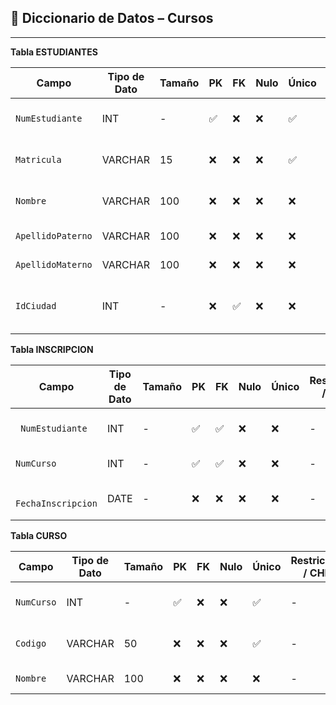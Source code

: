 ## 📘 Diccionario de Datos – Cursos


---

**Tabla ESTUDIANTES**

| Campo            | Tipo de Dato | Tamaño | PK  | FK  | Nulo | Único | Restricciones / CHECK               | Referencia a            | Descripción                        |
|------------------|--------------|--------|-----|-----|------|--------|-------------------------------------|-------------------------|------------------------------------|
| `NumEstudiante`    | INT          | -      | ✅   | ❌   | ❌   | ✅     | -                               | -                       | Identificador único del estudiante |
| `Matricula`        | VARCHAR      | 15     | ❌   | ❌   | ❌   | ✅     |- | -                       | Matrícula del estudiante           |
| `Nombre`           | VARCHAR      | 100    | ❌   | ❌   | ❌   | ❌     | -    | -                       | Nombre(s) del estudiante           |
| `ApellidoPaterno`  | VARCHAR      | 100    | ❌   | ❌   | ❌   | ❌     | -     | -                       | Apellido paterno                   |
| `ApellidoMaterno`  | VARCHAR      | 100    | ❌   | ❌   | ❌   | ❌     | -     | -                       | Apellido materno                   |
|` IdCiudad  `       | INT          | -      | ❌   | ✅   | ❌   | ❌     |  - | CIUDADES(IdCiudad)      | Ciudad de residencia del estudiante|



 **Tabla INSCRIPCION**

| Campo              | Tipo de Dato | Tamaño | PK  | FK  | Nulo | Único | Restricciones / CHECK               | Referencia a            | Descripción                        |
|--------------------|--------------|--------|-----|-----|------|--------|-------------------------------------|-------------------------|------------------------------------|
|` NumEstudiante`      | INT          | -      | ✅   | ✅   | ❌   | ❌     | -      | ESTUDIANTES(NumEstudiante)| Identificador del estudiante      |
| `NumCurso `          | INT          | -      | ✅   | ✅   | ❌   | ❌     | -                                | CURSO(NumCurso)         | Identificador del curso            |
|` FechaInscripcion`   | DATE         | -      | ❌   | ❌   | ❌   | ❌     | - | -                       | Fecha de inscripción al curso      |



 **Tabla CURSO**

| Campo           | Tipo de Dato | Tamaño | PK  | FK  | Nulo | Único | Restricciones / CHECK               | Referencia a            | Descripción                        |
|-----------------|--------------|--------|-----|-----|------|--------|-------------------------------------|-------------------------|------------------------------------|
|` NumCurso `      | INT          | -      | ✅   | ❌   | ❌   | ✅     | -          | -                       | Identificador único del curso      |
| `Codigo `         | VARCHAR      | 50     | ❌   | ❌   | ❌   | ✅     | -| -                       | Código interno del curso           |
| `Nombre   `       | VARCHAR      | 100    | ❌   | ❌   | ❌   | ❌     | -  | -                       | Nombre del curso                   |

